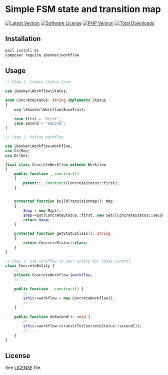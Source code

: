 # Simple FSM state and transition map

[![Latest Version][badge-release]][release]
[![Software License][badge-license]][license]
[![PHP Version][badge-php]][php]
[![Total Downloads][badge-downloads]][downloads]

## Installation
```bash
pecl install ds
composer require sbooker/workflow
```
## Usage
```php
// Step 1. Create Status Enum

use Sbooker\Workflow\Status;

enum ConcreteStatus: string implements Status
{
    use \Sbooker\Workflow\EnumTrait;
    
    case first = "first";
    case second = "second";
}

// Step 2. Define workflow

use Sbooker\Workflow\Workflow;
use Ds\Map;
use Ds\Set;

final class ConcreteWorkflow extends Workflow
{
    public function __construct()
    {
        parent::__construct(ConcreteStatus::first);
    }


    protected function buildTransitionMap(): Map
    {
        $map = new Map();
        $map->put(ConcreteStatus::first, new Set([ConcreteStatus::second]));
        return $map;
    }

    protected function getStatusClass(): string
    {
        return ConcreteStatus::class;
    }    
}

// Step 3. Use workflow in your entity for state control
class ConcreteEntity {
    // ...
    private ConcreteWorkflow $workflow;
    // ...

    public function __construct() {
        // ...
        $this->workflow = new ConcreteWorkflow();
        // ...
    }
    
    public function doSecond(): void {
        // ...
        $this->workflow->transitTo(ConcreteStatus::second());
        // ...
    }
} 
```

## License
See [LICENSE][license] file.

[badge-release]: https://img.shields.io/packagist/v/sbooker/workflow.svg?style=flat-square
[badge-license]: https://img.shields.io/badge/license-MIT-brightgreen.svg?style=flat-square
[badge-php]: https://img.shields.io/packagist/php-v/sbooker/workflow.svg?style=flat-square
[badge-downloads]: https://img.shields.io/packagist/dt/sbooker/workflow.svg?style=flat-square

[release]: https://img.shields.io/packagist/v/sbooker/workflow
[license]: https://github.com/sbooker/workflow/blob/master/LICENSE
[php]: https://php.net
[downloads]: https://packagist.org/packages/sbooker/workflow


